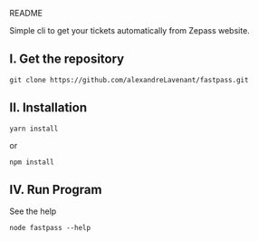 README

Simple cli to get your tickets automatically from Zepass website.

I. Get the repository
--------------------
```
git clone https://github.com/alexandreLavenant/fastpass.git
```
II. Installation
---------------
```
yarn install
```
or
```
npm install
```
IV. Run Program
---------------
See the help
```
node fastpass --help
```